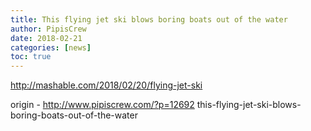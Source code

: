 ```yaml
---
title: This flying jet ski blows boring boats out of the water
author: PipisCrew
date: 2018-02-21
categories: [news]
toc: true
---
```


http://mashable.com/2018/02/20/flying-jet-ski

origin - http://www.pipiscrew.com/?p=12692 this-flying-jet-ski-blows-boring-boats-out-of-the-water